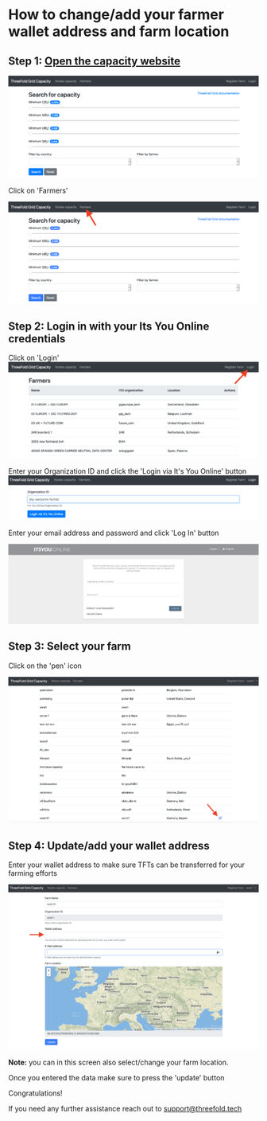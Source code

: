 # How to change/add your farmer wallet address and farm location

## Step 1: [Open the capacity website](https://capacity.threefoldtoken.com)

![](images/capacity_website.png)

Click on 'Farmers'

![](images/Farmers_Click.png)

## Step 2: Login in with your Its You Online credentials

Click on 'Login'
![](images/farmers_login_button.png)

Enter your Organization ID and click the 'Login via It's You Online' button
![](images/login_org_id.png)


Enter your email address and password and click 'Log In' button

![](images/iyo_credentials_clean.png)



## Step 3: Select your farm

Click on the 'pen' icon

![](images/farm_select_new.png)


## Step 4: Update/add your wallet address

Enter your wallet address to make sure TFTs can be transferred for your farming efforts

![](images/wallet_update_complete.png)

**Note:** you can in this screen also select/change your farm location.


Once you entered the data make sure to press the 'update' button

Congratulations!

If you need any further assistance reach out to support@threefold.tech 


